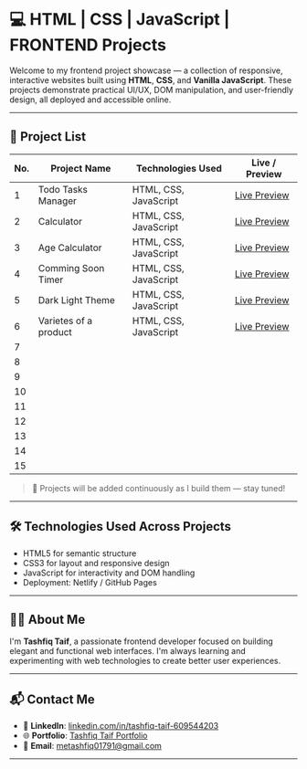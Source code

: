 # 💻 HTML | CSS | JavaScript | FRONTEND Projects

Welcome to my frontend project showcase — a collection of responsive, interactive websites built using **HTML**, **CSS**, and **Vanilla JavaScript**. These projects demonstrate practical UI/UX, DOM manipulation, and user-friendly design, all deployed and accessible online.

---

## 📁 Project List

| No. | Project Name         | Technologies Used         | Live / Preview                                |
|-----|----------------------|---------------------------|------------------------------------------------|
| 1   | Todo Tasks Manager   | HTML, CSS, JavaScript     | [Live Preview](https://todo-tasks-manager.netlify.app/) |
| 2   | Calculator           | HTML, CSS, JavaScript     | [Live Preview](https://tashfiq-calculator.netlify.app/) |                                               |
| 3   | Age Calculator       | HTML, CSS, JavaScript     | [Live Preview](https://realtime-age-calculator-project.netlify.app/) |                                                     |
| 4   | Comming Soon Timer   | HTML, CSS, JavaScript     | [Live Preview](https://timer-comming-soon-project.netlify.app/) |                                                   |
| 5   | Dark Light Theme     | HTML, CSS, JavaScript     | [Live Preview](https://my-website-have-dark-white-mode.netlify.app/) |                                                 |
| 6   | Varietes of a product| HTML, CSS, JavaScript     | [Live Preview](https://same-product-differnt-types-images.netlify.app/) |                                                |
| 7   |                      |                           |                                                |
| 8   |                      |                           |                                                |
| 9   |                      |                           |                                                |
| 10  |                      |                           |                                                |
| 11  |                      |                           |                                                |
| 12  |                      |                           |                                                |
| 13  |                      |                           |                                                |
| 14  |                      |                           |                                                |
| 15  |                      |                           |                                                |

> 📌 Projects will be added continuously as I build them — stay tuned!

---

## 🛠️ Technologies Used Across Projects

- HTML5 for semantic structure
- CSS3 for layout and responsive design
- JavaScript for interactivity and DOM handling
- Deployment: Netlify / GitHub Pages

---

## 🙋‍♂️ About Me

I'm **Tashfiq Taif**, a passionate frontend developer focused on building elegant and functional web interfaces. I'm always learning and experimenting with web technologies to create better user experiences.

---

## 📬 Contact Me

- 🔗 **LinkedIn**: [linkedin.com/in/tashfiq-taif-609544203](https://www.linkedin.com/in/tashfiq-taif-609544203/)
- 🌐 **Portfolio**: [Tashfiq Taif Portfolio](https://tashfiq01791.github.io/Tashfiq_Taif/)
- 📧 **Email**: [metashfiq01791@gmail.com](mailto:metashfiq01791@gmail.com)

---


